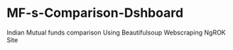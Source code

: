 # MF-s-Comparison-Dshboard
Indian Mutual funds comparison 
Using Beautifulsoup 
Webscraping 
NgROK Site
